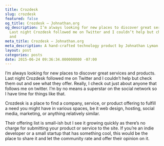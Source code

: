 ```yaml
---
title: Crozdesk
slug: crozdesk
featured: false
og_title: Crozdesk – Johnathan.org
og_description: I’m always looking for new places to discover great services and products.
  Last night Crozdesk followed me on Twitter and I couldn’t help but check them out
  and
meta_title: Crozdesk – Johnathan.org
meta_description: A hand-crafted technology product by Johnathan Lyman
layout: post
categories: posts
date: 2015-06-24 09:36:34.000000000 -07:00
---
```


I’m always looking for new places to discover great services and products. Last night Crozdesk followed me on Twitter and I couldn’t help but check them out and see what they offer. Really, I check out just about anyone that follows me on twitter. I’m by no means a superstar on the social network so I have time for things like that.

Crozdesk is a place to find a company, service, or product offering to fulfill a need you might have in various spaces, be it web design, hosting, social media, marketing, or anything relatively similar.

Their offering list is small-ish but I see it growing quickly as there’s no charge for submitting your product or service to the site. If you’re an indie developer or a small startup that has something cool, this would be the place to share it and let the community rate and offer their opinion on it.

